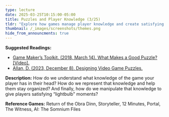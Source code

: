```yaml
---
type: lecture
date: 2025-03-25T10:15:00-05:00
title: Puzzles and Player Knowledge (3/25)
tldr: "Explore how games manage player knowledge and create satisfying 'lightbulb' moments."
thumbnail: /_images/screenshots/themes.png
hide_from_announcments: true
---
```

**Suggested Readings:**
- [Game Maker’s Toolkit. (2018, March 14). What Makes a Good Puzzle? [Video].](https://www.youtube.com/watch?v=zsjC6fa_YBg)
- [Allan, D. (2023, December 8). Designing Video Game Puzzles.](https://www.gamedeveloper.com/design/designing-video-game-puzzles)

**Description:**
How do we understand what knowledge of the game your player has in their head? How do we represent that knowledge and help them stay organized? And finally, how do we manipulate that knowledge to give players satisfying “lightbulb” moments?

**Reference Games:**
Return of the Obra Dinn, Storyteller, 12 Minutes, Portal, The Witness, AI: The Somnium Files
